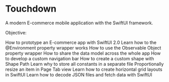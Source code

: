 # Touchdown

A modern E-commerce mobile application with the SwiftUI framework.

Objective:

How to prototype an E-commerce app with SwiftUI 2.0
Learn how to the @Environment property wrapper works
How to use the Observable Object property wrapper
How to share the data model across the whole app
How to develop a custom navigation bar
How to create a custom shape with Shape Path
Learn why to store all constants in a separate file
Proportionally resize an item in Page Tab view
Learn how to create horizontal grid layouts in SwiftUI
Learn how to decode JSON files and fetch data with SwiftUI
 
